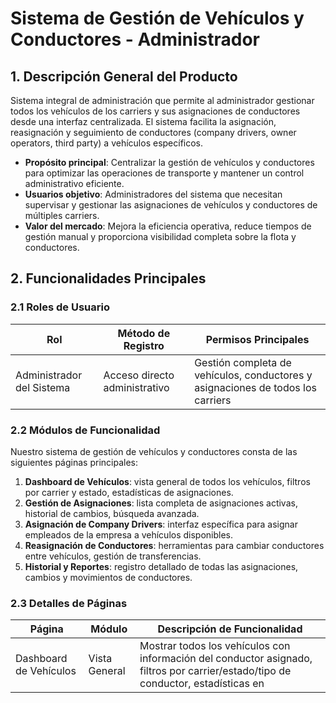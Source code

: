 # Sistema de Gestión de Vehículos y Conductores - Administrador

## 1. Descripción General del Producto

Sistema integral de administración que permite al administrador gestionar todos los vehículos de los carriers y sus asignaciones de conductores desde una interfaz centralizada. El sistema facilita la asignación, reasignación y seguimiento de conductores (company drivers, owner operators, third party) a vehículos específicos.

- **Propósito principal**: Centralizar la gestión de vehículos y conductores para optimizar las operaciones de transporte y mantener un control administrativo eficiente.
- **Usuarios objetivo**: Administradores del sistema que necesitan supervisar y gestionar las asignaciones de vehículos y conductores de múltiples carriers.
- **Valor del mercado**: Mejora la eficiencia operativa, reduce tiempos de gestión manual y proporciona visibilidad completa sobre la flota y conductores.

## 2. Funcionalidades Principales

### 2.1 Roles de Usuario

| Rol | Método de Registro | Permisos Principales |
|-----|-------------------|---------------------|
| Administrador del Sistema | Acceso directo administrativo | Gestión completa de vehículos, conductores y asignaciones de todos los carriers |

### 2.2 Módulos de Funcionalidad

Nuestro sistema de gestión de vehículos y conductores consta de las siguientes páginas principales:

1. **Dashboard de Vehículos**: vista general de todos los vehículos, filtros por carrier y estado, estadísticas de asignaciones.
2. **Gestión de Asignaciones**: lista completa de asignaciones activas, historial de cambios, búsqueda avanzada.
3. **Asignación de Company Drivers**: interfaz específica para asignar empleados de la empresa a vehículos disponibles.
4. **Reasignación de Conductores**: herramientas para cambiar conductores entre vehículos, gestión de transferencias.
5. **Historial y Reportes**: registro detallado de todas las asignaciones, cambios y movimientos de conductores.

### 2.3 Detalles de Páginas

| Página | Módulo | Descripción de Funcionalidad |
|--------|--------|------------------------------|
| Dashboard de Vehículos | Vista General | Mostrar todos los vehículos con información del conductor asignado, filtros por carrier/estado/tipo de conductor, estadísticas en